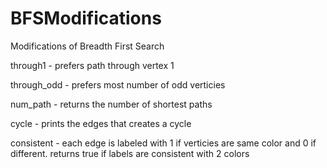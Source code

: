 # BFSModifications
Modifications of Breadth First Search

through1 - prefers path through vertex 1

through_odd - prefers most number of odd verticies 

num_path - returns the number of shortest paths

cycle - prints the edges that creates a cycle

consistent - each edge is labeled with 1 if verticies are same color and 0 if different. returns true if labels are consistent with 2 colors

